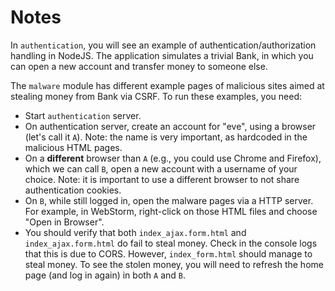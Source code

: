 # Notes

In `authentication`, you will see an example
of authentication/authorization handling in NodeJS.
The application simulates a trivial Bank, in which you can
open a new account and transfer money to someone else.


The `malware` module has different example pages of malicious
sites aimed at stealing money from Bank
via CSRF.
To run these examples, you need:

* Start `authentication` server.
* On authentication server, create an account for "eve",
  using a browser (let's call it `A`).
  Note: the name is very important, as hardcoded in the
  malicious HTML pages.
* On a __different__ browser than `A` (e.g., you could use
  Chrome and Firefox), which we can call `B`, open a new
  account with a username of your choice.
  Note: it is important to use a different browser to not
  share authentication cookies.
* On `B`, while still logged in, open the malware pages
  via a HTTP server. For example, in WebStorm, right-click
  on those HTML files and choose "Open in Browser".
* You should verify that both `index_ajax.form.html` and
  `index_ajax.form.html` do fail to steal money.
  Check in the console logs that this is due to CORS.
  However, `index_form.html` should manage to steal money.
  To see the stolen money, you will need to refresh the home
  page (and log in again) in both `A` and `B`.
